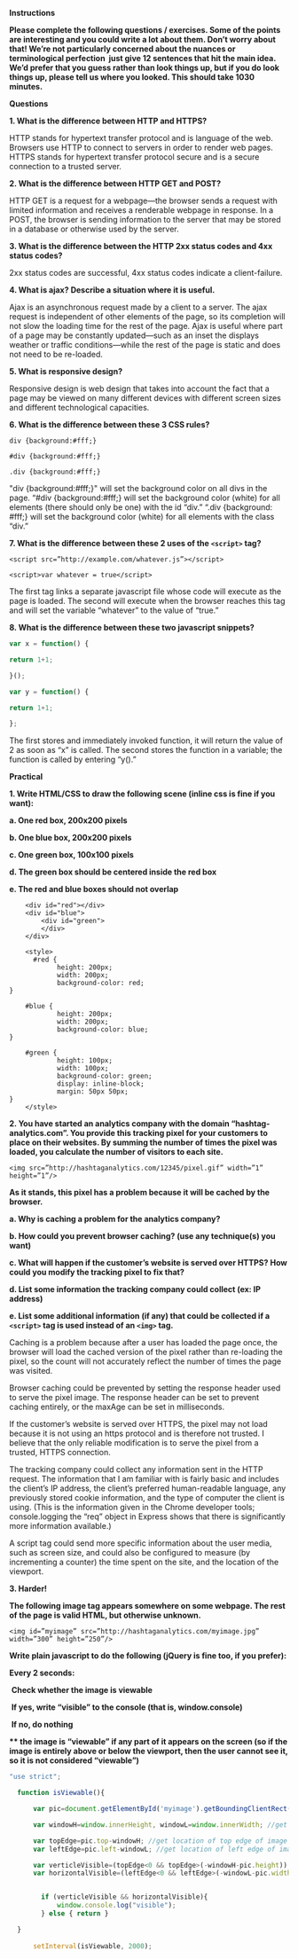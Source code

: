 **Instructions**

**Please complete the following questions / exercises. Some of the points are interesting and you could write a lot about them. Don’t worry about that! We’re not particularly concerned about the nuances or terminological perfection ­­ just give 1­2 sentences that hit the main idea. We’d prefer that you guess rather than look things up, but if you do look things up, please tell us where you looked. This should take 10­30 minutes.**

**Questions**

**1. What is the difference between HTTP and HTTPS?**

HTTP stands for hypertext transfer protocol and is language of the web. Browsers use HTTP to connect to servers in order to render web pages. HTTPS stands for hypertext transfer protocol secure and is a secure connection to a trusted server.

**2. What is the difference between HTTP GET and POST?**

HTTP GET is a request for a webpage—the browser sends a request with limited information and receives a renderable webpage in response. In a POST, the browser is sending information to the server that may be stored in a database or otherwise used by the server.

**3. What is the difference between the HTTP 2xx status codes and 4xx status codes?**

2xx status codes are successful, 4xx status codes indicate a client-failure.

**4. What is ajax? Describe a situation where it is useful.**

Ajax is an asynchronous request made by a client to a server. The ajax request is independent of other elements of the page, so its completion will not slow the loading time for the rest of the page. Ajax is useful where part of a page may be constantly updated—such as an inset the displays weather or traffic conditions—while the rest of the page is static and does not need to be re-loaded. 

**5. What is responsive design?**

Responsive design is web design that takes into account the fact that a page may be viewed on many different devices with different screen sizes and different technological capacities.

**6. What is the difference between these 3 CSS rules?**

```
div {background:#fff;}

#div {background:#fff;}

.div {background:#fff;}
```
	
"div {background:#fff;}" will set the background color on all divs in the page. “#div {background:#fff;} will set the background color (white) for all elements (there should only be one) with the id “div.” “.div {background: #fff;} will set the background color (white) for all elements with the class “div.”

**7. What is the difference between these 2 uses of the ```<script>``` tag?**

```
<script src=”http://example.com/whatever.js”></script>

<script>var whatever = true</script>
```

The first tag links a separate javascript file whose code will execute as the page is loaded. The second will execute when the browser reaches this tag and will set the variable “whatever” to the value of “true.”

**8. What is the difference between these two javascript snippets?**

```JavaScript
var x = function() {

return 1+1;

}();

var y = function() {

return 1+1;

};
```

The first stores and immediately invoked function, it will return the value of 2 as soon as “x” is called. The second stores the function in a variable; the function is called by entering “y().”

**Practical**

**1. Write HTML/CSS to draw the following scene (inline css is fine if you want):**

**a. One red box, 200x200 pixels**

**b. One blue box, 200x200 pixels**

**c. One green box, 100x100 pixels**

**d. The green box should be centered inside the red box**

**e. The red and blue boxes should not overlap**

```
	<div id="red"></div>
	<div id="blue">
		<div id="green">
		</div>
	</div>

	<style>
	  #red {
			height: 200px;
			width: 200px;
			background-color: red;
}

    #blue {
			height: 200px;
			width: 200px;
			background-color: blue;
}

    #green {
			height: 100px;
			width: 100px;
			background-color: green;
			display: inline-block;
			margin: 50px 50px;
}
	</style>
```

**2. You have started an analytics company with the domain “hashtag­analytics.com”. You provide this tracking pixel for your customers to place on their websites. By summing the number of times the pixel was loaded, you calculate the number of visitors to each site.**

```
<img src=”http://hashtag­analytics.com/12345/pixel.gif” width=”1” height=”1”/>
```

**As it stands, this pixel has a problem because it will be cached by the browser.**

**a. Why is caching a problem for the analytics company?**

**b. How could you prevent browser caching? (use any technique(s) you want)**

**c. What will happen if the customer’s website is served over HTTPS? How could you modify the tracking pixel to fix that?**

**d. List some information the tracking company could collect (ex: IP address)**

**e. List some additional information (if any) that could be collected if a ```<script>``` tag is used instead of an ```<img>``` tag.**

Caching is a problem because after a user has loaded the page once, the browser will load the cached version of the pixel rather than re-loading the pixel, so the count will not accurately reflect the number of times the page was visited.

Browser caching could be prevented by setting the response header used to serve the pixel image. The response header can be set to prevent caching entirely, or the maxAge can be set in milliseconds.

If the customer’s website is served over HTTPS, the pixel may not load because it is not using an https protocol and is therefore not trusted. I believe that the only reliable modification is to serve the pixel from a trusted, HTTPS connection.

The tracking company could collect any information sent in the HTTP request. The information that I am familiar with is fairly basic and includes the client’s IP address, the client’s preferred human-readable language, any previously stored cookie information, and the type of computer the client is using. (This is the information given in the Chrome developer tools; console.logging the “req” object in Express shows that there is significantly more information available.)

A script tag could send more specific information about the user media, such as screen size, and could also be configured to measure (by incrementing a counter) the time spent on the site, and the location of the viewport.

**3. Harder!**

**The following image tag appears somewhere on some webpage. The rest of the page is valid HTML, but otherwise unknown.**
```
<img id=”myimage” src=”http://hashtag­analytics.com/myimage.jpg” width=”300” height=”250”/>
```

**Write plain javascript to do the following (jQuery is fine too, if you prefer):**

**Every 2 seconds:**

­ **Check whether the image is viewable**

­ **If yes, write “visible” to the console (that is, window.console)**

­ **If no, do nothing**

**\*\* the image is “viewable” if any part of it appears on the screen (so if the image is entirely above or below the viewport, then the user cannot see it, so it is not considered “viewable”)**

```JavaScript
"use strict";

  function isViewable(){

	  var pic=document.getElementById('myimage').getBoundingClientRect(); //get image information

	  var windowH=window.innerHeight, windowL=window.innerWidth; //get viewport information

	  var topEdge=pic.top-windowH; //get location of top edge of image relative to viewport
	  var leftEdge=pic.left-windowL; //get location of left edge of image relative to viewport

	  var verticleVisible=(topEdge<0 && topEdge>(-windowH-pic.height)) //return true if image is vertically within viewport
	  var horizontalVisible=(leftEdge<0 && leftEdge>(-windowL-pic.width)) //return true if image is horizontally within viewport


	  	if (verticleVisible && horizontalVisible){
	  		window.console.log("visible");
	  	} else { return }

  }
		
	  setInterval(isViewable, 2000);
```
